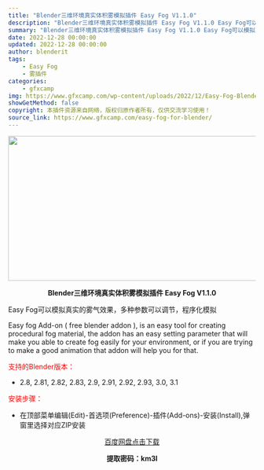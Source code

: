 ```yaml
---
title: "Blender三维环境真实体积雾模拟插件 Easy Fog V1.1.0"
description: "Blender三维环境真实体积雾模拟插件 Easy Fog V1.1.0 Easy Fog可以模拟真实的雾气效果，多种参数可以调节，程序化模拟 Easy fog Add-on ( free blend..."
summary: "Blender三维环境真实体积雾模拟插件 Easy Fog V1.1.0 Easy Fog可以模拟真实的雾气效果，多种参数可以调节，程序化模拟 Easy fog Add-on ( free blend..."
date: 2022-12-28 00:00:00
updated: 2022-12-28 00:00:00
author: blenderit
tags: 
    - Easy Fog
    - 雾插件
categories:
    - gfxcamp
img: https://www.gfxcamp.com/wp-content/uploads/2022/12/Easy-Fog-Blender.jpg
showGetMethod: false
copyright: 本插件资源来自网络，版权归原作者所有，仅供交流学习使用！
source_link: https://www.gfxcamp.com/easy-fog-for-blender/
---
```

<div><p><img decoding="async" class="aligncenter size-full wp-image-109207" src="https://www.gfxcamp.com/wp-content/uploads/2022/12/Easy-Fog-Blender.jpg" data-src="https://www.gfxcamp.com/wp-content/uploads/2022/12/Easy-Fog-Blender.jpg" alt="" width="590" height="295" data-srcset="https://www.gfxcamp.com/wp-content/uploads/2022/12/Easy-Fog-Blender.jpg 590w, https://www.gfxcamp.com/wp-content/uploads/2022/12/Easy-Fog-Blender-150x75.jpg 150w" data-sizes="(max-width: 590px) 100vw, 590px"></p><p style="text-align: center;"><strong>Blender三维环境真实体积雾模拟插件 Easy Fog V1.1.0</strong></p><p>Easy Fog可以模拟真实的雾气效果，多种参数可以调节，程序化模拟</p><p>Easy fog Add-on ( free blender addon ), is an easy tool for creating procedural fog material, the addon has an easy setting parameter that will make you able to create fog easily for your environment, or if you are trying to make a good animation that addon will help you for that.</p><p style="text-align: left;"><span style="color: #ff0000;">支持的Blender版本：</span></p><ul>
<li style="text-align: left;">2.8, 2.81, 2.82, 2.83, 2.9, 2.91, 2.92, 2.93, 3.0, 3.1</li>
</ul><p style="text-align: left;"><span style="color: #ff0000;">安装步骤：</span></p><ul>
<li>在顶部菜单编辑(Edit)-首选项(Preference)-插件(Add-ons)-安装(Install),弹窗里选择对应ZIP安装</li>
</ul><p style="text-align: center;"><a class="maxbutton-3 maxbutton maxbutton-baidu" target="_blank" rel="noopener" href="https://pan.baidu.com/s/1NJSpoTHpClvcOZnG5qC16w?pwd=km3l"><span class="mb-text">百度网盘点击下载</span></a></p><p style="text-align: center;"><strong>提取密码：km3l</strong></p></div>
